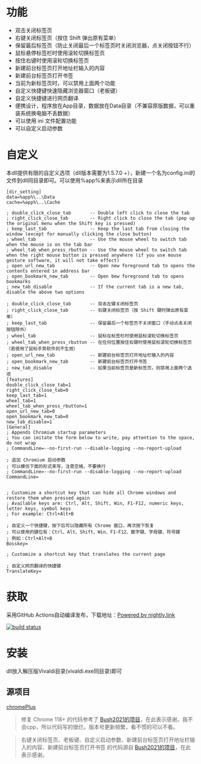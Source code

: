 # 功能
- 双击关闭标签页
- 右键关闭标签页（按住 Shift 弹出原有菜单）
- 保留最后标签页（防止关闭最后一个标签页时关闭浏览器，点关闭按钮不行）
- 鼠标悬停标签栏时使用滚轮切换标签页
- 按住右键时使用滚轮切换标签页
- 新建前台标签页打开地址栏输入的内容
- 新建前台标签页打开书签
- 当前为新标签页时，可以禁用上面两个功能
- 自定义快捷键快速隐藏浏览器窗口（老板键）
- 自定义快捷键进行网页翻译
- 便携设计，程序放在App目录，数据放在Data目录（不兼容原版数据，可以重装系统换电脑不丢数据）
- 可以使用 ini 文件配置功能
- 可以自定义启动参数
# 自定义
本dll提供有限的自定义选项（dll版本需要为1.5.7.0 +），新建一个名为config.ini的文件到dll同目录即可。可以使用%app%来表示dll所在目录
```
[dir_setting]
data=%app%\..\Data
cache=%app%\..\Cache

; double_click_close_tab       -- Double left click to close the tab
; right_click_close_tab        -- Right click to close the tab (pop up the original menu when the Shift key is pressed)
; keep_last_tab                -- Keep the last tab from closing the window (except for manually clicking the close button)
; wheel_tab                    -- Use the mouse wheel to switch tab when the mouse is on the tab bar
; wheel_tab_when_press_rbutton -- Use the mouse wheel to switch tab when the right mouse button is pressed anywhere (if you use mouse gesture software, it will not take effect)
; open_url_new_tab             -- Open new foreground tab to opens the contents entered in address bar
; open_bookmark_new_tab        -- Open bew foreground tab to opens bookmarks
; new_tab_disable              -- If the current tab is a new tab, disable the above two options

; double_click_close_tab       -- 双击左键关闭标签页
; right_click_close_tab        -- 右键关闭标签页（按 Shift 键时弹出原有菜单）
; keep_last_tab                -- 保留最后一个标签页不关闭窗口（手动点击关闭按钮除外）
; wheel_tab                    -- 鼠标在标签栏时使用鼠标滚轮切换标签页
; wheel_tab_when_press_rbutton -- 在任何位置按住右键时使用鼠标滚轮切换标签页（若使用了鼠标手势软件则不生效）
; open_url_new_tab             -- 新建前台标签页打开地址栏输入的内容
; open_bookmark_new_tab        -- 新建前台标签页打开书签
; new_tab_disable              -- 如果当前标签页是新标签页，则禁用上面两个选项
[features]
double_click_close_tab=1
right_click_close_tab=0
keep_last_tab=1
wheel_tab=1
wheel_tab_when_press_rbutton=1
open_url_new_tab=0
open_bookmark_new_tab=0
new_tab_disable=1
[General]
; Appends Chromium startup parameters
; You can imitate the form below to write, pay attention to the space, do not wrap
; CommandLine=--no-first-run --disable-logging --no-report-upload

; 追加 Chromium 启动参数
; 可以模仿下面的形式来写，注意空格，不要换行
; CommandLine=--no-first-run --disable-logging --no-report-upload
CommandLine=


; Customize a shortcut key that can hide all Chrome windows and restore them when pressed again
; Available keys are: Ctrl, Alt, Shift, Win, F1-F12, numeric keys, letter keys, symbol keys
; For example: Ctrl+Alt+B

; 自定义一个快捷键，按下后可以隐藏所有 Chrome 窗口，再次按下恢复
; 可以使用的键位有：Ctrl、Alt、Shift、Win、F1-F12、数字键、字母键、符号键
; 例如：Ctrl+Alt+B
Bosskey=

; Customize a shortcut key that translates the current page

; 自定义网页翻译的快捷键
TranslateKey=

```
# 获取
采用GitHub Actions自动编译发布，下载地址：[Powered by nightly.link](https://nightly.link/avatartw/vivaldi_plus/workflows/build/main)

[![build status](https://github.com/czyt/vivaldi_plus/actions/workflows/build.yml/badge.svg)](https://github.com/czyt/vivaldi_plus/actions/workflows/build.yml)
# 安装
dll放入解压版Vivaldi目录(vivaldi.exe同目录)即可
## 源项目
[chromePlus](https://github.com/icy37785/chrome_plus)

> 修复 Chrome 118+ 的代码参考了 [Bush2021的项目](https://github.com/Bush2021/chrome_plus)，在此表示感谢。我不会cpp，所以代码写的很烂。版本号更新频繁，看不惯的可以不看。

> 右键关闭标签页、老板键、自定义启动参数、新建前台标签页打开地址栏输入的内容、新建前台标签页打开书签 的代码源自 [Bush2021的项目](https://github.com/Bush2021/chrome_plus)，在此表示感谢。
